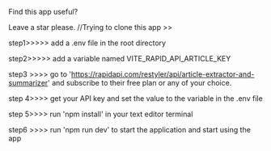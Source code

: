 Find this app useful?

Leave a star please.
//Trying to clone this app >>

step1>>>>> add a .env file in the root directory

step2>>>>> add a variable named VITE_RAPID_API_ARTICLE_KEY

step3 >>>> go to 'https://rapidapi.com/restyler/api/article-extractor-and-summarizer' and subscribe to their free plan or any of your choice.

step 4>>>> get your API key and set the value to the variable in the .env file

step 5>>>> run 'npm install' in your text editor terminal

step6 >>>> run 'npm run dev' to start the application and start using the app

<!-- Good luck -->
